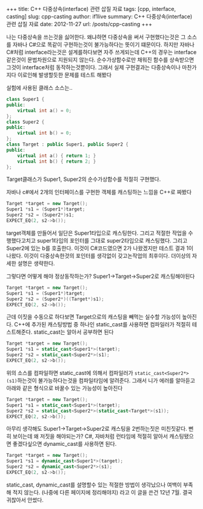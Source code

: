 +++
title: C++ 다중상속(interface) 관련 삽질 자료
tags: [cpp, interface, casting]
slug: cpp-casting
author: if1live
summary: C++ 다중상속(interface) 관련 삽질 자료
date: 2012-11-27
url: /posts/cpp-casting
+++

나는 다중상속을 쓰는것을 싫어한다. 왜냐하면 다중상속을 써서 구현했다는것은 그 소스를 자바나 C#으로 똑같이 구현하는것이 불가능하다는 뜻이기 떄문이다. 
하지만 자바나 C#처럼 interface라는것은 설계를하다보면 자주 쓰게되는데 C++의 경우는 interface같은것이 문법차원으로 지원되지 않는다. 순수가상함수로만 채워진 함수를 상속받으면 그것이 interface처럼 동작하는것뿐이다. 그래서 실제 구현결과는 다중상속이나 마찬가지다
이로인해 발생할듯한 문제를 테스트 해봤다

실험에 사용된 클래스 소스는..
```cpp
class Super1 {
public:
    virtual int a() = 0;
};
class Super2 {
public:
    virtual int b() = 0;
};
class Target : public Super1, public Super2 {
public:
    virtual int a() { return 1; }
    virtual int b() { return 2; }
};
```

Target클래스가 Super1, Super2의 순수가상함수를 적절히 구현했다.

자바나 c#에서 2개의 인터페이스를 구현한 객체를 캐스팅하는 느낌을 C++로 짜봤다
```cpp
Target *target = new Target();
Super1 *s1 = (Super1*)target;
Super2 *s2 = (Super2*)s1;
EXPECT_EQ(2, s2->b());
```
target객체를 만들어서 일단은 Super1타입으로 캐스팅한다. 그리고 적절한 작업을 수행했다고치고 super1타입의 포인터를 그대로 super2타입으로 캐스팅했다. 그리고 Super2에 있는 b를 호출한다. 이것이 C#코드였으면 2가 나왔겠지만 테스트 결과 1이 나왔다. 이것이 다중상속한것의 포인터를 생각없이 갖고논작업의 최후이다. 더이상의 자세한 설명은 생략한다.

그렇다면 어떻게 해야 정상동작하는가? Super1->Target->Super2로 캐스팅해야된다
```cpp
Target *target = new Target();
Super1 *s1 = (Super1*)target;
Super2 *s2 = (Super2*)((Target*)s1);
EXPECT_EQ(2, s2->b());
```

근데 이짓을 수동으로 하다보면 Target으로의 캐스팅을 빼먹는 실수할 가능성이 높아진다. C++에 추가된 캐스팅방법 중 하나인 static_cast를 사용하면 컴파일러가 적절히 테스트해준다. static_cast는 알아서 공부하면 된다
```cpp
Target *target = new Target();
Super1 *s1 = static_cast<Super1*>(target);
Super2 *s2 = static_cast<Super2*>(s1);
EXPECT_EQ(2, s2->b());
```
위의 소스를 컴파일하면 static_cast에 의해서 컴파일러가 ```static_cast<Super2*>(s1)```하는것이 불가능하다는것을 컴파일타임에 알려준다. 그래서 니가 에러를 알아듣고 아래와 같은 형식으로 바꿀수 있는 가능성이 높아진다

```cpp
Target *target = new Target();
Super1 *s1 = static_cast<Super1*>(target);
Super2 *s2 = static_cast<Super2*>(static_cast<Target*>(s1));
EXPECT_EQ(2, s2->b());
```

아무리 생각해도 Super1->Target->Super2로 캐스팅을 2번하는짓은 미친짓같다. 뻔히 보이는데 왜 저짓을 해야되는가? C#, 자바처럼 런타임에 적절히 알아서 캐스팅됐으면 좋겠다싶으면 dynamic_cast를 사용하면 된다.
```cpp
Target *target = new Target();
Super1 *s1 = dynamic_cast<Super1*>(target);
Super2 *s2 = dynamic_cast<Super2*>(s1);
EXPECT_EQ(2, s2->b());
```

static_cast, dynamic_cast를 설명할수 있는 적절한 방법이 생각났으나 여백이 부족해 적지 않는다. (나중에 다른 페이지에 정리해야지)
라고 이 글을 쓴건 12년 7월. 결국 귀찮아서 안썼다.
